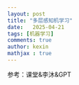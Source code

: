 ```yaml
---
layout: post
title: "多层感知机学习"
date:   2025-04-21
tags: [机器学习]
comments: true
author: kexin
mathjax : true
---
```

参考：课堂&李沐&GPT
<!-- more -->
